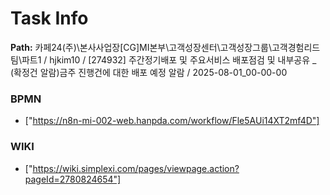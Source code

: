 # Task Info

**Path:** 카페24(주)\본사사업장\[CG]MI본부\고객성장센터\고객성장그룹\고객경험리드팀\파트1 / hjkim10 / [274932] 주간정기배포 및 주요서비스 배포점검 및 내부공유 _ (확정건 알람)금주 진행건에 대한 배포 예정 알람 / 2025-08-01_00-00-00

### BPMN
- ["https://n8n-mi-002-web.hanpda.com/workflow/Fle5AUi14XT2mf4D"]

### WIKI
- ["https://wiki.simplexi.com/pages/viewpage.action?pageId=2780824654"]

